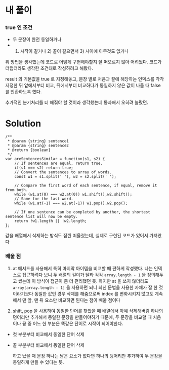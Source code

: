 # 내 풀이

### true 인 조건

- 두 문장이 완전 동일하거나
- 1. 시작이 같거나 2) 끝이 같으면서 3) 사이에 아무것도 없거나

위 방법을 생각했는데 코드로 어떻게 구현해야할지 잘 떠오르지 않아 어려웠다.
코드가 더럽더라도 생각한 조건대로 작성하려고 해봤다.

result 의 기본값을 true 로 지정해놓고,
문장 별로 처음과 끝에 해당하는 인덱스를 각각 지정한 뒤
앞에서부터 비교, 뒤에서부터 비교하다가
동일하지 않은 값이 나올 때 false 를 반환하도록 했다.

추가적인 분기처리를 더 해줘야 할 것이라 생각했는데 통과해서 오히려 놀랐던.

# Solution

```
/**
 * @param {string} sentence1
 * @param {string} sentence2
 * @return {boolean}
 */
var areSentencesSimilar = function(s1, s2) {
    // If sentences are equal, return true.
    if(s1 === s2) return true;
    // Convert the sentences to array of words.
    const w1 = s1.split(' '), w2 = s2.split(' ');

    // Compare the first word of each sentence, if equal, remove it from both.
    while (w1.at(0) === w2.at(0)) w1.shift(),w2.shift();
    // Same for the last word.
    while (w1.at(-1) === w2.at(-1)) w1.pop(),w2.pop();

    // If one sentence can be completed by another, the shortest sentence list will now be empty.
    return !w1.length || !w2.length;
};
```

값을 배열에서 삭제하는 방식도 잠깐 떠올렸는데, 실제로 구현된 코드가 있어서 가져왔다

### 배울 점

1.  at 메서드를 사용해서 특히 마지막 아이템을 비교할 때 편하게 작성했다.
    나는 인덱스로 접근하려다 보니 두 배열의 길이가 달라 각각 `array.length - 1` 을 정의해두고 썼는데 이 방식이 접근이 좀 더 편리했던 듯.
    하지만 at 을 쓰지 않더라도 `array[array.length - 1]` 을 사용하면 되니 최신 문법을 사용한 자체가 잘 한 것이라기보다 동일한 값인 경우 삭제를 해줌으로써 index 를 변화시키지 않고도 계속해서 맨 앞, 맨 뒤 요소만 비교하면 된다는 점이 배울 점이다

2.  shift, pop 을 사용하여 동일한 단어를 찾았을 때 배열에서 아예 삭제해버림
    하나의 덩어리만 추가해서 동일한 문장을 만들어야하기 때문에, 두 문장을 비교할 때 처음이나 끝 중 어느 한 부분은 똑같은 단어로 시작이 되어야한다.

- 첫 부분부터 비교해서 동일한 단어 삭제
- 끝 부분부터 비교해서 동일한 단어 삭제

  하고 났을 때 문장 하나는 남은 요소가 없다면 하나의 덩어리만 추가하여 두 문장을 동일하게 만들 수 있다는 뜻.
